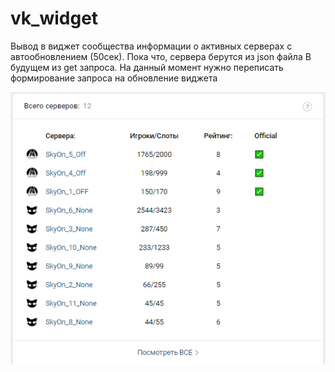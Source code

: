 # vk_widget
 Вывод в виджет сообщества информации о активных серверах с автообновлением (50сек). Пока что, сервера берутся из json файла
 В будущем из get запроса.
 На данный момент нужно переписать формирование запроса на обновление виджета

 ![Image alt](Screenshot_1.png)
